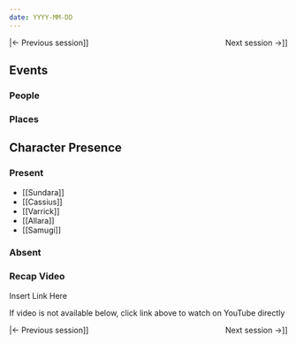 ```yaml
---
date: YYYY-MM-DD
---
```

|← Previous session]] <span style="float: right;">Next session →]]</span>

## Events


### People


### Places 


## Character Presence 
### Present
- [[Sundara]] 
- [[Cassius]] 
- [[Varrick]] 
- [[Allara]] 
- [[Samugi]] 
### Absent


### Recap Video
Insert Link Here

If video is not available below, click link above to watch on YouTube directly

|← Previous session]] <span style="float: right;">Next session →]]</span>